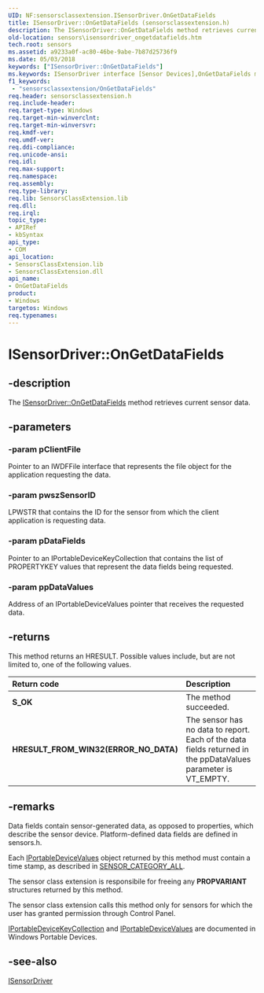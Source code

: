 ```yaml
---
UID: NF:sensorsclassextension.ISensorDriver.OnGetDataFields
title: ISensorDriver::OnGetDataFields (sensorsclassextension.h)
description: The ISensorDriver::OnGetDataFields method retrieves current sensor data.
old-location: sensors\isensordriver_ongetdatafields.htm
tech.root: sensors
ms.assetid: a9233a0f-ac80-46be-9abe-7b87d25736f9
ms.date: 05/03/2018
keywords: ["ISensorDriver::OnGetDataFields"]
ms.keywords: ISensorDriver interface [Sensor Devices],OnGetDataFields method, ISensorDriver.OnGetDataFields, ISensorDriver::OnGetDataFields, OnGetDataFields, OnGetDataFields method [Sensor Devices], OnGetDataFields method [Sensor Devices],ISensorDriver interface, sensors.isensordriver_ongetdatafields, sensorsclassextension/ISensorDriver::OnGetDataFields
f1_keywords:
 - "sensorsclassextension/OnGetDataFields"
req.header: sensorsclassextension.h
req.include-header: 
req.target-type: Windows
req.target-min-winverclnt: 
req.target-min-winversvr: 
req.kmdf-ver: 
req.umdf-ver: 
req.ddi-compliance: 
req.unicode-ansi: 
req.idl: 
req.max-support: 
req.namespace: 
req.assembly: 
req.type-library: 
req.lib: SensorsClassExtension.lib
req.dll: 
req.irql: 
topic_type:
- APIRef
- kbSyntax
api_type:
- COM
api_location:
- SensorsClassExtension.lib
- SensorsClassExtension.dll
api_name:
- OnGetDataFields
product:
- Windows
targetos: Windows
req.typenames: 
---
```


# ISensorDriver::OnGetDataFields


## -description


The <a href="https://docs.microsoft.com/windows-hardware/drivers/ddi/sensorsclassextension/nf-sensorsclassextension-isensordriver-ongetdatafields">ISensorDriver::OnGetDataFields</a> method retrieves current sensor data.


## -parameters




### -param pClientFile

 Pointer to an IWDFFile interface that represents the file object for the application requesting the data.


### -param pwszSensorID

LPWSTR that contains the ID for the sensor from which the client application is requesting data.


### -param pDataFields

Pointer to an IPortableDeviceKeyCollection that contains the list of PROPERTYKEY values that represent the data fields being requested. 


### -param ppDataValues

Address of an IPortableDeviceValues pointer that receives the requested data.


## -returns



This method returns an HRESULT. Possible values include, but are not limited to, one of the following values.

| **Return code** | **Description** | 
|:--|:--|
| **S_OK** | The method succeeded. | 
| **HRESULT_FROM_WIN32(ERROR_NO_DATA)** | The sensor has no data to report. Each of the data fields returned in the ppDataValues parameter is VT_EMPTY. | 



## -remarks



Data fields contain sensor-generated data, as opposed to properties, which describe the sensor device. Platform-defined data fields are defined in sensors.h.

Each <a href="https://go.microsoft.com/fwlink/p/?linkid=131486">IPortableDeviceValues</a> object returned by this method must contain a time stamp, as described in <a href="https://docs.microsoft.com/windows-hardware/drivers/sensors/sensor-category-all">SENSOR_CATEGORY_ALL</a>. 

The sensor class extension is responsibile for freeing any <b>PROPVARIANT</b> structures returned by this method.

The sensor class extension calls this method only for sensors for which the user has granted permission through Control Panel.

<a href="https://go.microsoft.com/fwlink/p/?linkid=131484">IPortableDeviceKeyCollection</a> and <a href="https://go.microsoft.com/fwlink/p/?linkid=131486">IPortableDeviceValues</a> are documented in Windows Portable Devices.

<div class="code"></div>



## -see-also




<a href="https://docs.microsoft.com/windows-hardware/drivers/ddi/sensorsclassextension/nn-sensorsclassextension-isensordriver">ISensorDriver</a>
 

 

